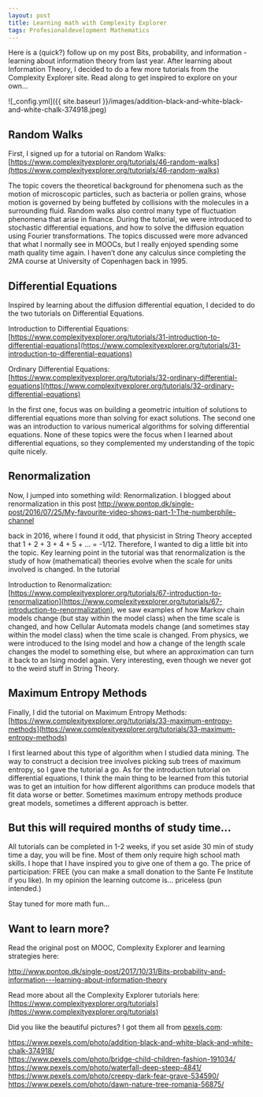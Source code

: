 ```yaml
---
layout: post
title: Learning math with Complexity Explorer
tags: Profesionaldevelopment Mathematics
---
```


Here is a (quick?) follow up on my post Bits, probability, and information - learning about information theory from last year. After learning about Information Theory, I decided to do a few more tutorials from the Complexity Explorer site. Read along to get inspired to explore on your own…
 <!--more-->
![_config.yml]({{ site.baseurl }}/images/addition-black-and-white-black-and-white-chalk-374918.jpeg)   

## Random Walks 
First, I signed up for a tutorial on Random Walks: [https://www.complexityexplorer.org/tutorials/46-random-walks](https://www.complexityexplorer.org/tutorials/46-random-walks)

The topic covers the theoretical background for phenomena such as the motion of microscopic particles, such as bacteria or pollen grains, whose motion is governed by being buffeted by collisions with the molecules in a surrounding fluid.  Random walks also control many type of fluctuation phenomena that arise in finance. During the tutorial, we were introduced to stochastic differential equations, and how to solve the diffusion equation using Fourier transformations. The topics discussed were more advanced that what I normally see in MOOCs, but I really enjoyed spending some math quality time again. I haven’t done any calculus since completing the 2MA course at University of Copenhagen back in 1995.

 
## Differential Equations
 Inspired by learning about the diffusion differential equation, I decided to do the two tutorials on Differential Equations.

Introduction to Differential Equations: [https://www.complexityexplorer.org/tutorials/31-introduction-to-differential-equations](https://www.complexityexplorer.org/tutorials/31-introduction-to-differential-equations)

Ordinary Differential Equations: [https://www.complexityexplorer.org/tutorials/32-ordinary-differential-equations](https://www.complexityexplorer.org/tutorials/32-ordinary-differential-equations)

In the first one, focus was on building a geometric intuition of solutions to differential equations more than solving for exact solutions. The second one was an introduction to various numerical algorithms for solving differential equations. None of these topics were the focus when I learned about differential equations, so they complemented my understanding of the topic quite nicely.


## Renormalization 
Now, I jumped into something wild: Renormalization. I blogged about renormalization in this post http://www.pontop.dk/single-post/2016/07/25/My-favourite-video-shows-part-1-The-numberphile-channel

back in 2016, where I found it odd, that physicist in String Theory accepted that 1 + 2 + 3 + 4 + 5 + ... = -1/12. Therefore, I wanted to dig a little bit into the topic. Key learning point in the tutorial was that renormalization is the study of how (mathematical) theories evolve when the scale for units involved is changed. In the tutorial

Introduction to Renormalization: [https://www.complexityexplorer.org/tutorials/67-introduction-to-renormalization](https://www.complexityexplorer.org/tutorials/67-introduction-to-renormalization), we saw examples of how Markov chain models change (but stay within the model class) when the time scale is changed, and how Cellular Automata models change (and sometimes stay within the model class) when the time scale is changed. From physics, we were introduced to the Ising model and how a change of the length scale changes the model to something else, but where an approximation can turn it back to an Ising model again. Very interesting, even though we never got to the weird stuff in String Theory.  

 
## Maximum Entropy Methods
Finally, I did the tutorial on Maximum Entropy Methods: [https://www.complexityexplorer.org/tutorials/33-maximum-entropy-methods](https://www.complexityexplorer.org/tutorials/33-maximum-entropy-methods)

I first learned about this type of algorithm when I studied data mining. The way to construct a decision tree involves picking sub trees of maximum entropy, so I gave the tutorial a go. As for the introduction tutorial on differential equations, I think the main thing to be learned from this tutorial was to get an intuition for how different algorithms can produce models that fit data worse or better. Sometimes maximum entropy methods produce great models, sometimes a different approach is better.

 
## But this will required months of study time...
All tutorials can be completed in 1-2 weeks, if you set aside 30 min of study time a day, you will be fine. Most of them only require high school math skills. I hope that I have inspired you to give one of them a go. The price of participation: FREE (you can make a small donation to the Sante Fe Institute if you like). In my opinion the learning outcome is… priceless (pun intended.)

 

Stay tuned for more math fun...

 

## Want to learn more? 

Read the original post on MOOC, Complexity Explorer and learning strategies here:

http://www.pontop.dk/single-post/2017/10/31/Bits-probability-and-information---learning-about-information-theory

 

Read more about all the Complexity Explorer tutorials here: [https://www.complexityexplorer.org/tutorials](https://www.complexityexplorer.org/tutorials)


 



Did you like the beautiful pictures? I got them all from [pexels.com](pexels.com): 

https://www.pexels.com/photo/addition-black-and-white-black-and-white-chalk-374918/  
https://www.pexels.com/photo/bridge-child-children-fashion-191034/  
https://www.pexels.com/photo/waterfall-deep-steep-4841/  
https://www.pexels.com/photo/creepy-dark-fear-grave-534590/  
https://www.pexels.com/photo/dawn-nature-tree-romania-56875/ 

